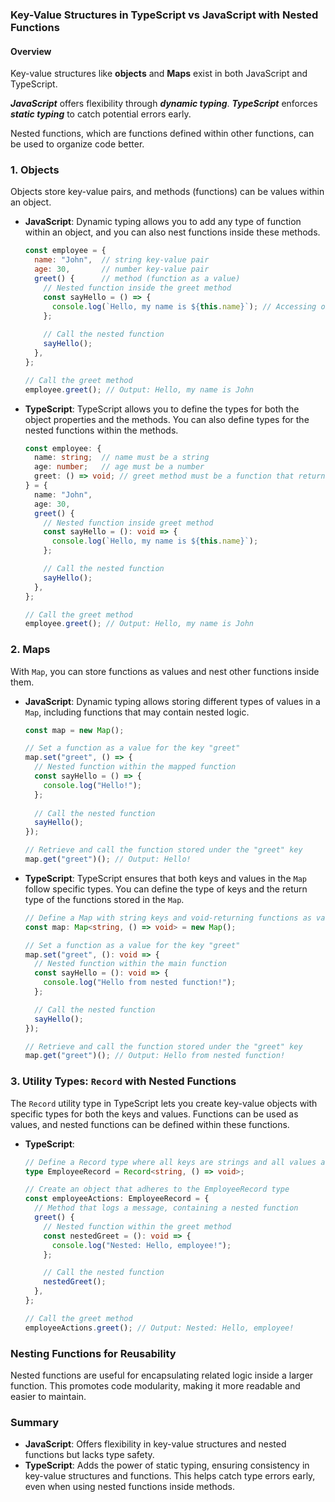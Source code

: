 
### Key-Value Structures in TypeScript vs JavaScript with Nested Functions

#### Overview
Key-value structures like **objects** and **Maps** exist in both JavaScript and TypeScript.

***JavaScript*** offers flexibility through ***dynamic typing***.
***TypeScript*** enforces ***static typing*** to catch potential errors early.

Nested functions, which are functions defined within other functions, can be used to organize code better.

### 1. **Objects**
Objects store key-value pairs, and methods (functions) can be values within an object.

- **JavaScript**: 
  Dynamic typing allows you to add any type of function within an object, and you can also nest functions inside these methods.

  ```javascript
  const employee = {
    name: "John",  // string key-value pair
    age: 30,       // number key-value pair
    greet() {      // method (function as a value)
      // Nested function inside the greet method
      const sayHello = () => {
        console.log(`Hello, my name is ${this.name}`); // Accessing object property using `this`
      };
      
      // Call the nested function
      sayHello(); 
    },
  };

  // Call the greet method
  employee.greet(); // Output: Hello, my name is John
  ```

- **TypeScript**: 
  TypeScript allows you to define the types for both the object properties and the methods. You can also define types for the nested functions within the methods.

  ```typescript
  const employee: { 
    name: string;  // name must be a string
    age: number;   // age must be a number
    greet: () => void; // greet method must be a function that returns void
  } = {
    name: "John",
    age: 30,
    greet() {
      // Nested function inside greet method
      const sayHello = (): void => { 
        console.log(`Hello, my name is ${this.name}`);
      };

      // Call the nested function
      sayHello(); 
    },
  };

  // Call the greet method
  employee.greet(); // Output: Hello, my name is John
  ```

### 2. **Maps**
With `Map`, you can store functions as values and nest other functions inside them.

- **JavaScript**: 
  Dynamic typing allows storing different types of values in a `Map`, including functions that may contain nested logic.

  ```javascript
  const map = new Map();

  // Set a function as a value for the key "greet"
  map.set("greet", () => {
    // Nested function within the mapped function
    const sayHello = () => {
      console.log("Hello!");
    };
    
    // Call the nested function
    sayHello();
  });

  // Retrieve and call the function stored under the "greet" key
  map.get("greet")(); // Output: Hello!
  ```

- **TypeScript**: 
  TypeScript ensures that both keys and values in the `Map` follow specific types. You can define the type of keys and the return type of the functions stored in the `Map`.

  ```typescript
  // Define a Map with string keys and void-returning functions as values
  const map: Map<string, () => void> = new Map();

  // Set a function as a value for the key "greet"
  map.set("greet", (): void => {
    // Nested function within the main function
    const sayHello = (): void => {
      console.log("Hello from nested function!");
    };

    // Call the nested function
    sayHello();
  });

  // Retrieve and call the function stored under the "greet" key
  map.get("greet")(); // Output: Hello from nested function!
  ```

### 3. **Utility Types: `Record` with Nested Functions**
The `Record` utility type in TypeScript lets you create key-value objects with specific types for both the keys and values. Functions can be used as values, and nested functions can be defined within these functions.

- **TypeScript**:
  ```typescript
  // Define a Record type where all keys are strings and all values are functions that return void
  type EmployeeRecord = Record<string, () => void>;

  // Create an object that adheres to the EmployeeRecord type
  const employeeActions: EmployeeRecord = {
    // Method that logs a message, containing a nested function
    greet() {
      // Nested function within the greet method
      const nestedGreet = (): void => {
        console.log("Nested: Hello, employee!");
      };

      // Call the nested function
      nestedGreet();
    },
  };

  // Call the greet method
  employeeActions.greet(); // Output: Nested: Hello, employee!
  ```

### Nesting Functions for Reusability
Nested functions are useful for encapsulating related logic inside a larger function. This promotes code modularity, making it more readable and easier to maintain.

### Summary
- **JavaScript**: Offers flexibility in key-value structures and nested functions but lacks type safety.
- **TypeScript**: Adds the power of static typing, ensuring consistency in key-value structures and functions. This helps catch type errors early, even when using nested functions inside methods.
